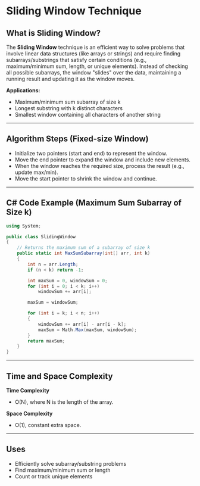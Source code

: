 # Sliding Window Technique

## What is Sliding Window?

The **Sliding Window** technique is an efficient way to solve problems that involve linear data structures (like arrays or strings) and require finding subarrays/substrings that satisfy certain conditions (e.g., maximum/minimum sum, length, or unique elements). Instead of checking all possible subarrays, the window "slides" over the data, maintaining a running result and updating it as the window moves.

**Applications:**

- Maximum/minimum sum subarray of size k
- Longest substring with k distinct characters
- Smallest window containing all characters of another string

---

## Algorithm Steps (Fixed-size Window)

- Initialize two pointers (start and end) to represent the window.
- Move the end pointer to expand the window and include new elements.
- When the window reaches the required size, process the result (e.g., update max/min).
- Move the start pointer to shrink the window and continue.

---

## C# Code Example (Maximum Sum Subarray of Size k)

```csharp
using System;

public class SlidingWindow
{
    // Returns the maximum sum of a subarray of size k
    public static int MaxSumSubarray(int[] arr, int k)
    {
        int n = arr.Length;
        if (n < k) return -1;

        int maxSum = 0, windowSum = 0;
        for (int i = 0; i < k; i++)
            windowSum += arr[i];

        maxSum = windowSum;

        for (int i = k; i < n; i++)
        {
            windowSum += arr[i] - arr[i - k];
            maxSum = Math.Max(maxSum, windowSum);
        }
        return maxSum;
    }
}
```

---

## Time and Space Complexity

**Time Complexity**

- O(N), where N is the length of the array.

**Space Complexity**

- O(1), constant extra space.

---

## Uses

- Efficiently solve subarray/substring problems
- Find maximum/minimum sum or length
- Count or track unique elements
